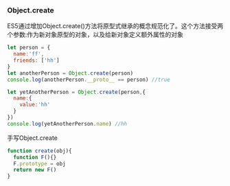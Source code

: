 ### Object.create

ES5通过增加Object.create()方法将原型式继承的概念规范化了。这个方法接受两个参数:作为新对象原型的对象，以及给新对象定义额外属性的对象

```js
let person = {
  name:'ff',
  friends: ['hh']
}
let anotherPerson = Object.create(person)
console.log(anotherPerson.__proto__ == person) //true

let yetAnotherPerson = Object.create(person,{
  name:{
    value:'hh'
  }
})
console.log(yetAnotherPerson.name) //hh
```

手写Object.create

```js
function create(obj){
  function F(){}
  F.prototype = obj
  return new F()
}
```